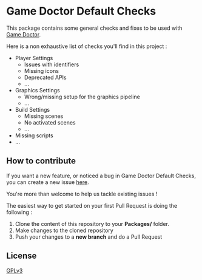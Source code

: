Game Doctor Default Checks
==================================

This package contains some general checks and fixes to be used with [Game Doctor](https://github.com/homagames/hg-mobile-unitypackage-game-doctor.git).

Here is a non exhaustive list of checks you'll find in this project :

* Player Settings
  * Issues with identifiers
  * Missing icons
  * Deprecated APIs
  * ...
* Graphics Settings
  * Wrong/missing setup for the graphics pipeline
  * ...
* Build Settings
  * Missing scenes
  * No activated scenes
  * ...
* Missing scripts
* ...

## How to contribute
If you want a new feature, or noticed a bug in Game Doctor Default Checks, you can create a new issue [here](https://github.com/homagames/hg-mobile-unitypackage-game-doctor-checks/issues).

You're more than welcome to help us tackle existing issues !

The easiest way to get started on your first Pull Request is doing the following :

 1. Clone the content of this repository to your **Packages/** folder.
 2. Make changes to the cloned repository
 3. Push your changes to a **new branch** and do a Pull Request


## License
[GPLv3](COPYING.md)
